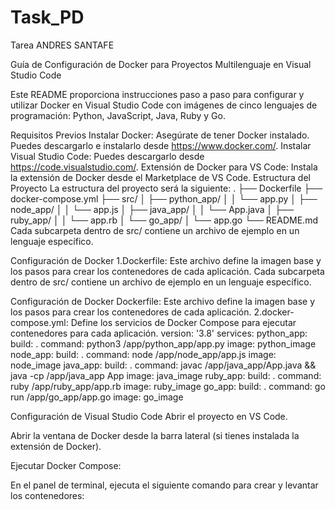 # Task_PD
 Tarea
ANDRES SANTAFE 

Guía de Configuración de Docker para Proyectos Multilenguaje en Visual Studio Code

Este README proporciona instrucciones paso a paso para configurar y utilizar Docker en Visual Studio Code con imágenes de cinco lenguajes de programación: Python, JavaScript, Java, Ruby y Go.

Requisitos Previos
Instalar Docker: Asegúrate de tener Docker instalado. Puedes descargarlo e instalarlo desde https://www.docker.com/.
Instalar Visual Studio Code: Puedes descargarlo desde https://code.visualstudio.com/.
Extensión de Docker para VS Code: Instala la extensión de Docker desde el Marketplace de VS Code.
Estructura del Proyecto
La estructura del proyecto será la siguiente:
.
├── Dockerfile
├── docker-compose.yml
├── src/
│   ├── python_app/
│   │   └── app.py
│   ├── node_app/
│   │   └── app.js
│   ├── java_app/
│   │   └── App.java
│   ├── ruby_app/
│   │   └── app.rb
│   └── go_app/
│       └── app.go
└── README.md
Cada subcarpeta dentro de src/ contiene un archivo de ejemplo en un lenguaje específico.

Configuración de Docker
1.Dockerfile: Este archivo define la imagen base y los pasos para crear los contenedores de cada aplicación.
Cada subcarpeta dentro de src/ contiene un archivo de ejemplo en un lenguaje específico.

Configuración de Docker
Dockerfile: Este archivo define la imagen base y los pasos para crear los contenedores de cada aplicación.
2.docker-compose.yml: Define los servicios de Docker Compose para ejecutar contenedores para cada aplicación.
version: '3.8'
services:
  python_app:
    build: .
    command: python3 /app/python_app/app.py
    image: python_image
  node_app:
    build: .
    command: node /app/node_app/app.js
    image: node_image
  java_app:
    build: .
    command: javac /app/java_app/App.java && java -cp /app/java_app App
    image: java_image
  ruby_app:
    build: .
    command: ruby /app/ruby_app/app.rb
    image: ruby_image
  go_app:
    build: .
    command: go run /app/go_app/app.go
    image: go_image

Configuración de Visual Studio Code
Abrir el proyecto en VS Code.

Abrir la ventana de Docker desde la barra lateral (si tienes instalada la extensión de Docker).

Ejecutar Docker Compose:

En el panel de terminal, ejecuta el siguiente comando para crear y levantar los contenedores: